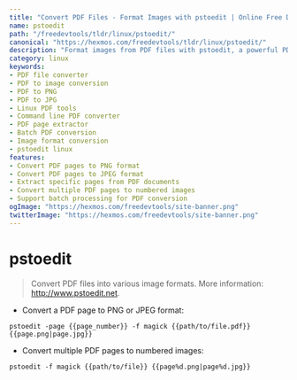 ```yaml
---
title: "Convert PDF Files - Format Images with pstoedit | Online Free DevTools by Hexmos"
name: pstoedit
path: "/freedevtools/tldr/linux/pstoedit/"
canonical: "https://hexmos.com/freedevtools/tldr/linux/pstoedit/"
description: "Format images from PDF files with pstoedit, a powerful PDF converter. Extract specific pages, and convert to PNG or JPG formats. Free online tool, no registration required."
category: linux
keywords:
- PDF file converter
- PDF to image conversion
- PDF to PNG
- PDF to JPG
- Linux PDF tools
- Command line PDF converter
- PDF page extractor
- Batch PDF conversion
- Image format conversion
- pstoedit linux
features:
- Convert PDF pages to PNG format
- Convert PDF pages to JPEG format
- Extract specific pages from PDF documents
- Convert multiple PDF pages to numbered images
- Support batch processing for PDF conversion
ogImage: "https://hexmos.com/freedevtools/site-banner.png"
twitterImage: "https://hexmos.com/freedevtools/site-banner.png"
---
```


# pstoedit

> Convert PDF files into various image formats.
> More information: <http://www.pstoedit.net>.

- Convert a PDF page to PNG or JPEG format:

`pstoedit -page {{page_number}} -f magick {{path/to/file.pdf}} {{page.png|page.jpg}}`

- Convert multiple PDF pages to numbered images:

`pstoedit -f magick {{path/to/file}} {{page%d.png|page%d.jpg}}`
